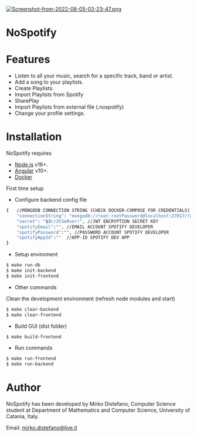 
[![Screenshot-from-2022-08-05-03-23-47.png](https://i.postimg.cc/NjFPDs1K/Screenshot-from-2022-08-05-03-23-47.png)](https://postimg.cc/bZXTNjVP)

# NoSpotify


# Features

- Listen to all your music, search for a specific track, band or artist.
- Add a song to your playlists.
- Create Playlists.
- Import Playlists from Spotify 
- SharePlay
- Import Playlists from external file (.nospotify)
- Change your profile settings.


# Installation
NoSpotify requires 
- [Node.js](https://nodejs.org/) v16+.
- [Angular](https://angular.io/) v10+.
- [Docker](https://docs.docker.com/)

First time setup

- Configure backend config file

```sh
{   //MONGODB CONNECTION STRING (CHECK DOCKER-COMPOSE FOR CREDENTIALS)
    "connectionString": "mongodb://root:rootPassword@localhost:27017/?authSource=admin",
    "secret": "$3cr3tSeRver!", //JWT ENCRYPTION SECRET KEY
    "spotifyEmail":"", //EMAIL ACCOUNT SPOTIFY DEVELOPER
    "spotifyPassword":"", //PASSWORD ACCOUNT SPOTIFY DEVELOPER
    "spotifyAppId":""  //APP-ID SPOTIFY DEV APP
}
```
- Setup enviroment

```sh
$ make run-db
$ make init-backend
$ make init-frontend
```

- Other commands

Clean the development environment (refresh node modules and start)
```sh
$ make clear-backend
$ make clear-frontend
```

- Build GUI (dist folder)
```sh
$ make build-frontend
```

- Run commands
```sh
$ make run-frontend
$ make run-backend

```

# Author
NoSpotify has been developed by Mirko Distefano, Computer Science student at Department of Mathematics and Computer Science, University of Catania, Italy. 

Email: mirko.distefano@live.it
